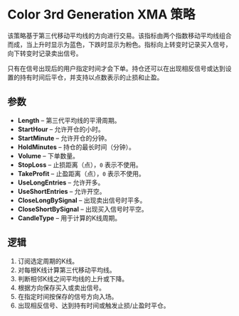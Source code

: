 # Color 3rd Generation XMA 策略

该策略基于第三代移动平均线的方向进行交易。该指标由两个指数移动平均线组合而成，当上升时显示为蓝色，下跌时显示为粉色。指标向上转变时记录买入信号，向下转变时记录卖出信号。

只有在信号出现后的用户指定时间才会下单。持仓还可以在出现相反信号或达到设置的持有时间后平仓，并支持以点数表示的止损和止盈。

## 参数

- **Length** – 第三代平均线的平滑周期。
- **StartHour** – 允许开仓的小时。
- **StartMinute** – 允许开仓的分钟。
- **HoldMinutes** – 持仓的最长时间（分钟）。
- **Volume** – 下单数量。
- **StopLoss** – 止损距离（点），`0` 表示不使用。
- **TakeProfit** – 止盈距离（点），`0` 表示不使用。
- **UseLongEntries** – 允许开多。
- **UseShortEntries** – 允许开空。
- **CloseLongBySignal** – 出现卖出信号时平多。
- **CloseShortBySignal** – 出现买入信号时平空。
- **CandleType** – 用于计算的K线周期。

## 逻辑

1. 订阅选定周期的K线。
2. 对每根K线计算第三代移动平均线。
3. 判断相邻K线之间平均线的上升或下降。
4. 根据方向保存买入或卖出信号。
5. 在指定时间按保存的信号方向入场。
6. 出现相反信号、达到持有时间或触发止损/止盈时平仓。
